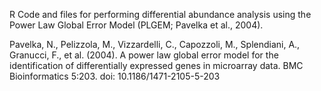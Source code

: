 R Code and files for performing differential abundance analysis using the Power Law Global Error Model (PLGEM; Pavelka et al., 2004).

Pavelka, N., Pelizzola, M., Vizzardelli, C., Capozzoli, M., Splendiani, A., Granucci, F., et al. (2004). A power law global error model for the identification of differentially expressed genes in microarray data. BMC Bioinformatics 5:203. doi: 10.1186/1471-2105-5-203

